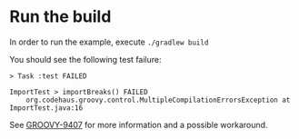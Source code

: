 # Run the build
In order to run the example, execute `./gradlew build`

You should see the following test failure:
```
> Task :test FAILED

ImportTest > importBreaks() FAILED
    org.codehaus.groovy.control.MultipleCompilationErrorsException at ImportTest.java:16

```

See [GROOVY-9407](https://issues.apache.org/jira/browse/GROOVY-9407) for more information and a possible workaround.
